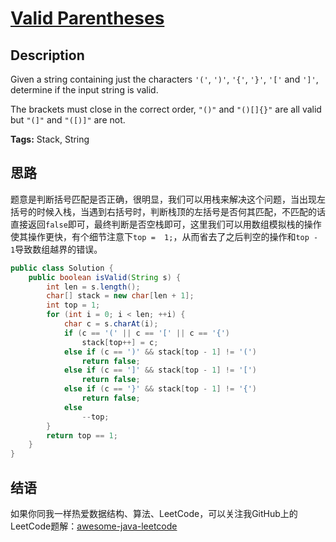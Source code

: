 # [Valid Parentheses][title]

## Description

Given a string containing just the characters `'('`, `')'`, `'{'`, `'}'`, `'['` and `']'`, determine if the input string is valid.

The brackets must close in the correct order, `"()"` and `"()[]{}"` are all valid but `"(]"` and `"([)]"` are not.

**Tags:** Stack, String


## 思路

题意是判断括号匹配是否正确，很明显，我们可以用栈来解决这个问题，当出现左括号的时候入栈，当遇到右括号时，判断栈顶的左括号是否何其匹配，不匹配的话直接返回`false`即可，最终判断是否空栈即可，这里我们可以用数组模拟栈的操作使其操作更快，有个细节注意下`top =  1;`，从而省去了之后判空的操作和`top - 1`导致数组越界的错误。

``` java
public class Solution {
    public boolean isValid(String s) {
        int len = s.length();
        char[] stack = new char[len + 1];
        int top = 1;
        for (int i = 0; i < len; ++i) {
            char c = s.charAt(i);
            if (c == '(' || c == '[' || c == '{')
                stack[top++] = c;
            else if (c == ')' && stack[top - 1] != '(')
                return false;
            else if (c == ']' && stack[top - 1] != '[')
                return false;
            else if (c == '}' && stack[top - 1] != '{')
                return false;
            else
                --top;
        }
        return top == 1;
    }
}
```


## 结语

如果你同我一样热爱数据结构、算法、LeetCode，可以关注我GitHub上的LeetCode题解：[awesome-java-leetcode][ajl]



[title]: https://leetcode.com/problems/valid-parentheses
[ajl]: https://github.com/Blankj/awesome-java-leetcode
